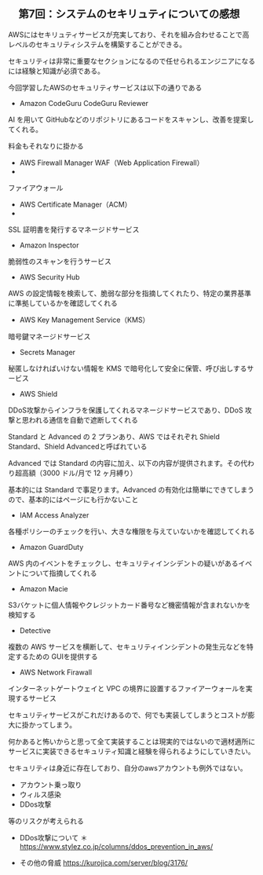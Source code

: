 ## 　第7回：システムのセキリュティについての感想


AWSにはセキリュティサービスが充実しており、それを組み合わせることで高レベルのセキュリティシステムを構築することができる。

セキュリティは非常に重要なセクションになるので任せられるエンジニアになるには経験と知識が必須である。

今回学習したAWSのセキュリティサービスは以下の通りである

- Amazon CodeGuru CodeGuru Reviewer

AI を用いて GitHubなどのリポジトリにあるコードをスキャンし、改善を提案してくれる。

料金もそれなりに掛かる

- AWS Firewall Manager  WAF（Web Application Firewall）
- 
ファイアウォール

- AWS Certificate Manager（ACM） 
- 
SSL 証明書を発行するマネージドサービス

- Amazon Inspector

脆弱性のスキャンを行うサービス

- AWS Security Hub

AWS の設定情報を検索して、脆弱な部分を指摘してくれたり、特定の業界基準に準拠しているかを確認してくれる

- AWS Key Management Service（KMS）

暗号鍵マネージドサービス

- Secrets Manager 

秘匿しなければいけない情報を KMS で暗号化して安全に保管、呼び出しするサービス


- AWS Shield 

DDoS攻撃からインフラを保護してくれるマネージドサービスであり、DDoS 攻撃と思われる通信を自動で遮断してくれる

Standard と Advanced の 2 プランあり、AWS ではそれぞれ Shield Standard、Shield Advancedと呼ばれている

Advanced では Standard の内容に加え、以下の内容が提供されます。その代わり超高額（3000 ドル/月で 12 ヶ月縛り）

基本的には Standard で事足ります。Advanced の有効化は簡単にできてしまうので、基本的にはページにも行かないこと

- IAM Access Analyzer 

各種ポリシーのチェックを行い、大きな権限を与えていないかを確認してくれる

- Amazon GuardDuty

AWS 内のイベントをチェックし、セキュリティインシデントの疑いがあるイベントについて指摘してくれる

- Amazon Macie

S3バケットに個人情報やクレジットカード番号など機密情報が含まれないかを検知する

- Detective

複数の AWS サービスを横断して、セキュリティインシデントの発生元などを特定するための GUIを提供する

- AWS Network Firawall

インターネットゲートウェイと VPC の境界に設置するファイアーウォールを実現するサービス

セキュリティサービスがこれだけあるので、何でも実装してしまうとコストが膨大に掛かってしまう。

何かあると怖いからと思って全て実装することは現実的ではないので適材適所にサービスに実装できるセキュリティ知識と経験を得られるようにしていきたい。

セキュリティは身近に存在しており、自分のawsアカウントも例外ではない。

- アカウント乗っ取り
- ウィルス感染
- DDos攻撃

等のリスクが考えられる

- DDos攻撃について
＊　https://www.stylez.co.jp/columns/ddos_prevention_in_aws/

- その他の脅威
https://kurojica.com/server/blog/3176/

